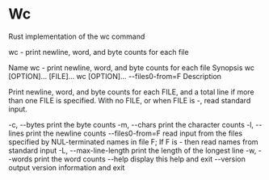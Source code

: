 # Wc

Rust implementation of the wc command

wc - print newline, word, and byte counts for each file

Name
wc - print newline, word, and byte counts for each file
Synopsis
wc [OPTION]... [FILE]...
wc [OPTION]... --files0-from=F
Description

Print newline, word, and byte counts for each FILE, and a total line if more than one FILE is specified. With no FILE, or when FILE is -, read standard input.

-c, --bytes
    print the byte counts
-m, --chars
    print the character counts
-l, --lines
    print the newline counts
--files0-from=F
    read input from the files specified by NUL-terminated names in file F; If F is - then read names from standard input
-L, --max-line-length
    print the length of the longest line
-w, --words
    print the word counts
--help
    display this help and exit
--version
    output version information and exit